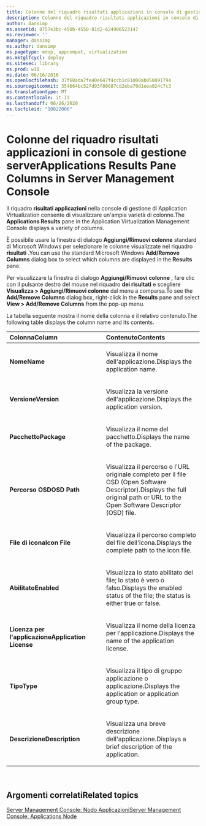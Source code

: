 ```yaml
---
title: Colonne del riquadro risultati applicazioni in console di gestione server
description: Colonne del riquadro risultati applicazioni in console di gestione server
author: dansimp
ms.assetid: 8757e3bc-450b-4550-81d2-624906523147
ms.reviewer: ''
manager: dansimp
ms.author: dansimp
ms.pagetype: mdop, appcompat, virtualization
ms.mktglfcycl: deploy
ms.sitesec: library
ms.prod: w10
ms.date: 06/16/2016
ms.openlocfilehash: 37f68ada7fe40e647f4ccb1c81000ab050891794
ms.sourcegitcommit: 354664bc527d93f80687cd2eba70d1eea024c7c3
ms.translationtype: MT
ms.contentlocale: it-IT
ms.lasthandoff: 06/26/2020
ms.locfileid: "10822006"
---
```

# <span data-ttu-id="f027f-103">Colonne del riquadro risultati applicazioni in console di gestione server</span><span class="sxs-lookup"><span data-stu-id="f027f-103">Applications Results Pane Columns in Server Management Console</span></span>


<span data-ttu-id="f027f-104">Il riquadro **risultati applicazioni** nella console di gestione di Application Virtualization consente di visualizzare un'ampia varietà di colonne.</span><span class="sxs-lookup"><span data-stu-id="f027f-104">The **Applications Results** pane in the Application Virtualization Management Console displays a variety of columns.</span></span>

<span data-ttu-id="f027f-105">È possibile usare la finestra di dialogo **Aggiungi/Rimuovi colonne** standard di Microsoft Windows per selezionare le colonne visualizzate nel riquadro **risultati** .</span><span class="sxs-lookup"><span data-stu-id="f027f-105">You can use the standard Microsoft Windows **Add/Remove Columns** dialog box to select which columns are displayed in the **Results** pane.</span></span>

<span data-ttu-id="f027f-106">Per visualizzare la finestra di dialogo **Aggiungi/Rimuovi colonne** , fare clic con il pulsante destro del mouse nel riquadro **dei risultati** e scegliere **Visualizza &gt; Aggiungi/Rimuovi colonne** dal menu a comparsa.</span><span class="sxs-lookup"><span data-stu-id="f027f-106">To see the **Add/Remove Columns** dialog box, right-click in the **Results** pane and select **View &gt; Add/Remove Columns** from the pop-up menu.</span></span>

<span data-ttu-id="f027f-107">La tabella seguente mostra il nome della colonna e il relativo contenuto.</span><span class="sxs-lookup"><span data-stu-id="f027f-107">The following table displays the column name and its contents.</span></span>

<table>
<colgroup>
<col width="50%" />
<col width="50%" />
</colgroup>
<thead>
<tr class="header">
<th align="left"><span data-ttu-id="f027f-108">Colonna</span><span class="sxs-lookup"><span data-stu-id="f027f-108">Column</span></span></th>
<th align="left"><span data-ttu-id="f027f-109">Contenuto</span><span class="sxs-lookup"><span data-stu-id="f027f-109">Contents</span></span></th>
</tr>
</thead>
<tbody>
<tr class="odd">
<td align="left"><p><strong><span data-ttu-id="f027f-110">Nome</span><span class="sxs-lookup"><span data-stu-id="f027f-110">Name</span></span></strong></p></td>
<td align="left"><p><span data-ttu-id="f027f-111">Visualizza il nome dell'applicazione.</span><span class="sxs-lookup"><span data-stu-id="f027f-111">Displays the application name.</span></span></p></td>
</tr>
<tr class="even">
<td align="left"><p><strong><span data-ttu-id="f027f-112">Versione</span><span class="sxs-lookup"><span data-stu-id="f027f-112">Version</span></span></strong></p></td>
<td align="left"><p><span data-ttu-id="f027f-113">Visualizza la versione dell'applicazione.</span><span class="sxs-lookup"><span data-stu-id="f027f-113">Displays the application version.</span></span></p></td>
</tr>
<tr class="odd">
<td align="left"><p><strong><span data-ttu-id="f027f-114">Pacchetto</span><span class="sxs-lookup"><span data-stu-id="f027f-114">Package</span></span></strong></p></td>
<td align="left"><p><span data-ttu-id="f027f-115">Visualizza il nome del pacchetto.</span><span class="sxs-lookup"><span data-stu-id="f027f-115">Displays the name of the package.</span></span></p></td>
</tr>
<tr class="even">
<td align="left"><p><strong><span data-ttu-id="f027f-116">Percorso OSD</span><span class="sxs-lookup"><span data-stu-id="f027f-116">OSD Path</span></span></strong></p></td>
<td align="left"><p><span data-ttu-id="f027f-117">Visualizza il percorso o l'URL originale completo per il file OSD (Open Software Descriptor).</span><span class="sxs-lookup"><span data-stu-id="f027f-117">Displays the full original path or URL to the Open Software Descriptor (OSD) file.</span></span></p></td>
</tr>
<tr class="odd">
<td align="left"><p><strong><span data-ttu-id="f027f-118">File di icona</span><span class="sxs-lookup"><span data-stu-id="f027f-118">Icon File</span></span></strong></p></td>
<td align="left"><p><span data-ttu-id="f027f-119">Visualizza il percorso completo del file dell'icona.</span><span class="sxs-lookup"><span data-stu-id="f027f-119">Displays the complete path to the icon file.</span></span></p></td>
</tr>
<tr class="even">
<td align="left"><p><strong><span data-ttu-id="f027f-120">Abilitato</span><span class="sxs-lookup"><span data-stu-id="f027f-120">Enabled</span></span></strong></p></td>
<td align="left"><p><span data-ttu-id="f027f-121">Visualizza lo stato abilitato del file; lo stato è vero o falso.</span><span class="sxs-lookup"><span data-stu-id="f027f-121">Displays the enabled status of the file; the status is either true or false.</span></span></p></td>
</tr>
<tr class="odd">
<td align="left"><p><strong><span data-ttu-id="f027f-122">Licenza per l'applicazione</span><span class="sxs-lookup"><span data-stu-id="f027f-122">Application License</span></span></strong></p></td>
<td align="left"><p><span data-ttu-id="f027f-123">Visualizza il nome della licenza per l'applicazione.</span><span class="sxs-lookup"><span data-stu-id="f027f-123">Displays the name of the application license.</span></span></p></td>
</tr>
<tr class="even">
<td align="left"><p><strong><span data-ttu-id="f027f-124">Tipo</span><span class="sxs-lookup"><span data-stu-id="f027f-124">Type</span></span></strong></p></td>
<td align="left"><p><span data-ttu-id="f027f-125">Visualizza il tipo di gruppo applicazione o applicazione.</span><span class="sxs-lookup"><span data-stu-id="f027f-125">Displays the application or application group type.</span></span></p></td>
</tr>
<tr class="odd">
<td align="left"><p><strong><span data-ttu-id="f027f-126">Descrizione</span><span class="sxs-lookup"><span data-stu-id="f027f-126">Description</span></span></strong></p></td>
<td align="left"><p><span data-ttu-id="f027f-127">Visualizza una breve descrizione dell'applicazione.</span><span class="sxs-lookup"><span data-stu-id="f027f-127">Displays a brief description of the application.</span></span></p></td>
</tr>
</tbody>
</table>

 

## <span data-ttu-id="f027f-128">Argomenti correlati</span><span class="sxs-lookup"><span data-stu-id="f027f-128">Related topics</span></span>


[<span data-ttu-id="f027f-129">Server Management Console: Nodo Applicazioni</span><span class="sxs-lookup"><span data-stu-id="f027f-129">Server Management Console: Applications Node</span></span>](server-management-console-applications-node.md)

 

 





